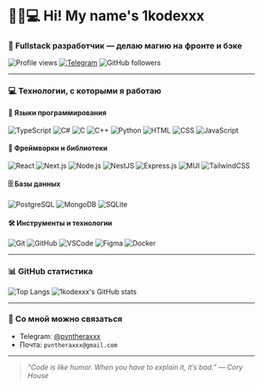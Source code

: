 # 🧬🧠💻 Hi! My name's 1kodexxx

### 🚀 Fullstack разработчик — делаю магию на фронте и бэке

![Profile views](https://komarev.com/ghpvc/?username=1kodexxx&style=flat&color=blue)
[![Telegram](https://img.shields.io/badge/Telegram-@pvntheraxxx-blue?logo=telegram)](https://t.me/@pvntheraxxx)
![GitHub followers](https://img.shields.io/github/followers/1kodexxx?label=Followers&style=flat)

---

### 💻 Технологии, с которыми я работаю

#### 🧠 Языки программирования
![TypeScript](https://img.shields.io/badge/-TypeScript-3178C6?logo=typescript&logoColor=white)
![C#](https://img.shields.io/badge/-CSharp-239120?logo=c-sharp&logoColor=white)
![C](https://img.shields.io/badge/-C-A8B9CC?logo=c&logoColor=white)
![C++](https://img.shields.io/badge/-C++-00599C?logo=c%2B%2B&logoColor=white)
![Python](https://img.shields.io/badge/-Python-3776AB?logo=python&logoColor=white)
![HTML](https://img.shields.io/badge/-HTML5-E34F26?logo=html5&logoColor=white)
![CSS](https://img.shields.io/badge/-CSS3-1572B6?logo=css3&logoColor=white)
![JavaScript](https://img.shields.io/badge/-JavaScript-F7DF1E?logo=javascript&logoColor=black)

#### 🧰 Фреймворки и библиотеки
![React](https://img.shields.io/badge/-React-20232A?logo=react)
![Next.js](https://img.shields.io/badge/-Next.js-black?logo=next.js)
![Node.js](https://img.shields.io/badge/-Node.js-339933?logo=node.js&logoColor=white)
![NestJS](https://img.shields.io/badge/-NestJS-E0234E?logo=nestjs&logoColor=white)
![Express.js](https://img.shields.io/badge/-Express.js-000000?logo=express&logoColor=white)
![MUI](https://img.shields.io/badge/-MUI-007FFF?logo=mui&logoColor=white)
![TailwindCSS](https://img.shields.io/badge/-TailwindCSS-06B6D4?logo=tailwindcss&logoColor=white)

#### 🗄️ Базы данных
![PostgreSQL](https://img.shields.io/badge/-PostgreSQL-336791?logo=postgresql&logoColor=white)
![MongoDB](https://img.shields.io/badge/-MongoDB-47A248?logo=mongodb&logoColor=white)
![SQLite](https://img.shields.io/badge/-SQLite-003B57?logo=sqlite&logoColor=white)

#### 🛠️ Инструменты и технологии
![Git](https://img.shields.io/badge/-Git-F05032?logo=git&logoColor=white)
![GitHub](https://img.shields.io/badge/-GitHub-181717?logo=github)
![VSCode](https://img.shields.io/badge/-VSCode-007ACC?logo=visual-studio-code&logoColor=white)
![Figma](https://img.shields.io/badge/-Figma-F24E1E?logo=figma&logoColor=white)
![Docker](https://img.shields.io/badge/-Docker-2496ED?logo=docker&logoColor=white)

---

### 📊 GitHub статистика

![Top Langs](https://github-readme-stats.vercel.app/api/top-langs/?username=1kodexxx&layout=compact&theme=radical)
![1kodexxx's GitHub stats](https://github-readme-stats.vercel.app/api?username=1kodexxx&show_icons=true&theme=radical)

---

### 🤝 Со мной можно связаться

- Telegram: [@pvntheraxxx](https://t.me/pvntheraxxx)
- Почта: `pvntheraxxx@gmail.com`

---

> _“Code is like humor. When you have to explain it, it’s bad.” — Cory House_
